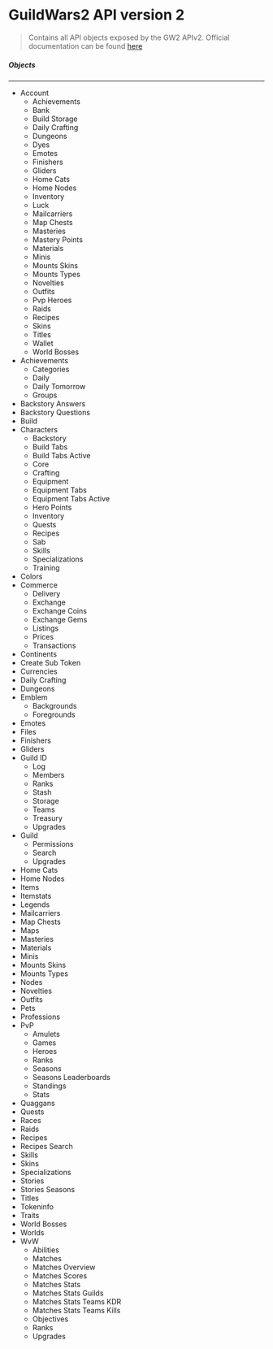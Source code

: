# GuildWars2 API version 2

> Contains all API objects exposed by the GW2 APIv2. Official
> documentation can be found [here](https://wiki.guildwars2.com/wiki/API:2)

##### Objects
----

- Account
    - Achievements
    - Bank
    - Build Storage
    - Daily Crafting
    - Dungeons
    - Dyes
    - Emotes
    - Finishers
    - Gliders
    - Home Cats
    - Home Nodes
    - Inventory
    - Luck
    - Mailcarriers
    - Map Chests
    - Masteries
    - Mastery Points
    - Materials
    - Minis
    - Mounts Skins
    - Mounts Types
    - Novelties
    - Outfits
    - Pvp Heroes
    - Raids
    - Recipes
    - Skins
    - Titles
    - Wallet
    - World Bosses
- Achievements
    - Categories
    - Daily
    - Daily Tomorrow
    - Groups
- Backstory Answers
- Backstory Questions
- Build
- Characters
    - Backstory
    - Build Tabs
    - Build Tabs Active
    - Core
    - Crafting
    - Equipment
    - Equipment Tabs
    - Equipment Tabs Active
    - Hero Points
    - Inventory
    - Quests
    - Recipes
    - Sab
    - Skills
    - Specializations
    - Training
- Colors
- Commerce
    - Delivery
    - Exchange
    - Exchange Coins
    - Exchange Gems
    - Listings
    - Prices
    - Transactions
- Continents
- Create Sub Token
- Currencies
- Daily Crafting
- Dungeons
- Emblem
    - Backgrounds
    - Foregrounds
- Emotes
- Files
- Finishers
- Gliders
- Guild ID
    - Log
    - Members
    - Ranks
    - Stash
    - Storage
    - Teams
    - Treasury
    - Upgrades
- Guild
    - Permissions
    - Search
    - Upgrades
- Home Cats
- Home Nodes
- Items
- Itemstats
- Legends
- Mailcarriers
- Map Chests
- Maps
- Masteries
- Materials
- Minis
- Mounts Skins
- Mounts Types
- Nodes
- Novelties
- Outfits
- Pets
- Professions
- PvP
    - Amulets
    - Games
    - Heroes
    - Ranks
    - Seasons
    - Seasons Leaderboards
    - Standings
    - Stats
- Quaggans
- Quests
- Races
- Raids
- Recipes
- Recipes Search
- Skills
- Skins
- Specializations
- Stories
- Stories Seasons
- Titles
- Tokeninfo
- Traits
- World Bosses
- Worlds
- WvW
    - Abilities
    - Matches
    - Matches Overview
    - Matches Scores
    - Matches Stats
    - Matches Stats Guilds
    - Matches Stats Teams KDR
    - Matches Stats Teams Kills
    - Objectives
    - Ranks
    - Upgrades

